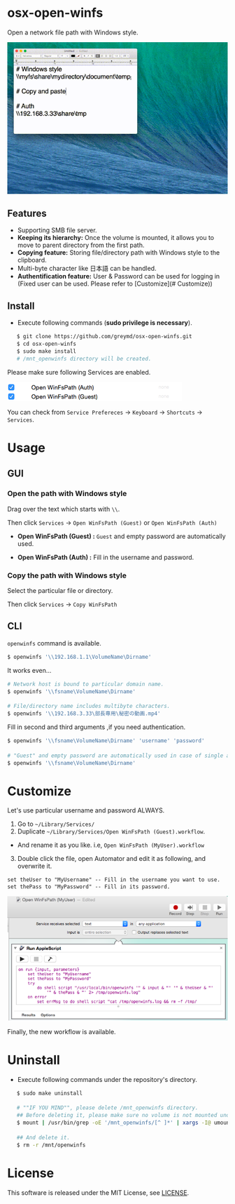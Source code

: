 # osx-open-winfs
Open a network file path with Windows style.

![animation](./img/osx-open-winfs-movie.gif)

## Features
 * Supporting SMB file server.
 * **Keeping its hierarchy:**  Once the volume is mounted, it allows you to move to parent directory from the first path.
 * **Copying feature:** Storing file/directory path with Windows style to the clipboard.
 * Multi-byte character like 日本語 can be handled.
 * **Authentification feature:** User & Password can be used for logging in (Fixed user can be used. Please refer to [Customize](# Customize))

## Install

* Execute following commands (**sudo privilege is necessary**).

```sh
   $ git clone https://github.com/greymd/osx-open-winfs.git
   $ cd osx-open-winfs
   $ sudo make install
   # /mnt_openwinfs directory will be created.
```

Please make sure following Services are enabled.

![animation](./img/service-preferences.png)

You can check from `Service Prefereces` -> `Keyboard` -> `Shortcuts` -> `Services`.

# Usage

## GUI

### Open the path with Windows style

Drag over the text which starts with `\\`.

Then click `Services` -> `Open WinFsPath (Guest)` or `Open WinFsPath (Auth)`

* **Open WinFsPath (Guest) :** `Guest` and empty password are automatically used.

* **Open WinFsPath (Auth) :** Fill in the username and password.

### Copy the path with Windows style

Select the particular file or directory.

Then click `Services` -> `Copy WinFsPath`

## CLI

``openwinfs`` command is available.

```sh
$ openwinfs '\\192.168.1.1\VolumeName\Dirname'
```

It works even...

```sh
# Network host is bound to particular domain name.
$ openwinfs '\\fsname\VolumeName\Dirname'

# File/directory name includes multibyte characters.
$ openwinfs '\\192.168.3.33\部長専用\秘密の動画.mp4'
```

Fill in second and third arguments ,if you need authentication.

```sh
$ openwinfs '\\fsname\VolumeName\Dirname' 'username' 'password'

# "Guest" and empty password are automatically used in case of single argument.
$ openwinfs '\\fsname\VolumeName\Dirname'
```

# Customize
Let's use particular username and password ALWAYS.

1. Go to `~/Library/Services/`
2. Duplicate `~/Library/Services/Open WinFsPath (Guest).workflow`.
+ And rename it as you like. i.e, `Open WinFsPath (MyUser).workflow`
3. Double click the file, open Automator and edit it as following, and overwrite it.

```AppleScript
set theUser to "MyUsername" -- Fill in the username you want to use.
set thePass to "MyPassword" -- Fill in its password.
```

![animation](./img/customize.png)

Finally, the new workflow is available.

# Uninstall
* Execute following commands under the repository's directory.

```sh
   $ sudo make uninstall

   # ""IF YOU MIND"", please delete /mnt_openwinfs directory.
   ## Before deleting it, please make sure no volume is not mounted under /mnt_openwinfs directory.
   $ mount | /usr/bin/grep -oE '/mnt_openwinfs/[^ ]*' | xargs -I@ umount @

   ## And delete it.
   $ rm -r /mnt/openwinfs
```

# License
This software is released under the MIT License, see [LICENSE](./LICENSE).
